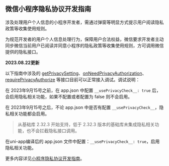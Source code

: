 ## 微信小程序隐私协议开发指南


涉及处理用户个人信息的小程序开发者，需通过弹窗等明显方式提示用户阅读隐私政策等收集使用规则。

为规范开发者的用户个人信息处理行为，保障用户合法权益，微信要求开发者主动同步微信当前用户已阅读并同意小程序的隐私政策等收集使用规则，方可调用微信提供的隐私接口。


**2023.08.22更新**

以下指南中涉及的 [getPrivacySetting](https://developers.weixin.qq.com/miniprogram/dev/api/open-api/privacy/wx.getPrivacySetting.html)、[onNeedPrivacyAuthorization](https://developers.weixin.qq.com/miniprogram/dev/api/open-api/privacy/wx.onNeedPrivacyAuthorization.html)、[requirePrivacyAuthorize](https://developers.weixin.qq.com/miniprogram/dev/api/open-api/privacy/wx.requirePrivacyAuthorize.html) 等接口目前可以正常接入调试。调试说明：

在 2023年9月15号之前，在 app.json 中配置 `__usePrivacyCheck__: true` 后，会启用隐私相关功能，如果不配置或者配置为 false 则不会启用。

在 2023年9月15号之后，不论 app.json 中是否有配置 `__usePrivacyCheck__`，隐私相关功能都会启用。


> 从基础库 2.32.3 开始支持，低于 2.32.3 版本的基础库未集成隐私相关功能，也不会拦截隐私接口调用。


在uni-app编译后的 app.json 文件中配置：`__usePrivacyCheck__: true`，启用隐私相关功能。

更多内容详见[小程序隐私协议开发指南](https://developers.weixin.qq.com/miniprogram/dev/framework/user-privacy/PrivacyAuthorize.html)。